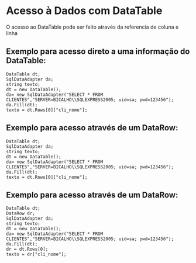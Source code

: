 # Acesso à Dados com DataTable
O acesso ao DataTable pode ser feito através da referencia de coluna e linha

## Exemplo para acesso direto a uma informação do DataTable:
```
DataTable dt;
SqlDataAdapter da;
string texto;
dt = new DataTable();
da= new SqlDataAdapter("SELECT * FROM CLIENTES","SERVER=BICALHO\\SQLEXPRESS2005; uid=sa; pwd=123456");
da.Fill(dt);
texto = dt.Rows[0]["cli_nome"];
```

## Exemplo para acesso através de um DataRow:
```
DataTable dt;
SqlDataAdapter da;
string texto;
dt = new DataTable();
da= new SqlDataAdapter("SELECT * FROM CLIENTES","SERVER=BICALHO\\SQLEXPRESS2005; uid=sa; pwd=123456");
da.Fill(dt);
texto = dt.Rows[0]["cli_nome"];
``` 

## Exemplo para acesso através de um DataRow:
```
DataTable dt;
DataRow dr;
SqlDataAdapter da;
string texto;
dt = new DataTable();
da= new SqlDataAdapter("SELECT * FROM CLIENTES","SERVER=BICALHO\\SQLEXPRESS2005; uid=sa; pwd=123456");
da.Fill(dt);
dr = dt.Rows[0];
texto = dr["cli_nome"];
```
 

 
